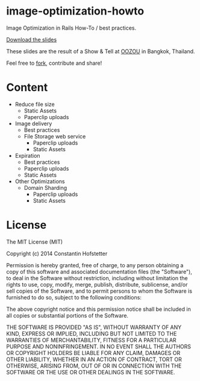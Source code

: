 image-optimization-howto
========================

Image Optimization in Rails How-To / best practices.

[Download the slides](https://github.com/consti/image-optimization-howto/blob/master/image-optimization-howto.pdf)

These slides are the result of a Show & Tell at [OOZOU](http://oozou.com/) in Bangkok, Thailand.

Feel free to [fork](https://github.com/consti/image-optimization-howto/fork), contribute and share!

Content
=======

* Reduce file size
  * Static Assets
  * Paperclip uploads
* Image delivery
  * Best practices
  * File Storage web service
    * Paperclip uploads
    * Static Assets
* Expiration
  * Best practices
  * Paperclip uploads
  * Static Assets
* Other Optimizations
  * Domain Sharding
    * Paperclip uploads
    * Static Assets

License
==========

The MIT License (MIT)

Copyright (c) 2014 Constantin Hofstetter

Permission is hereby granted, free of charge, to any person obtaining a copy of this software and associated documentation files (the "Software"), to deal in the Software without restriction, including without limitation the rights to use, copy, modify, merge, publish, distribute, sublicense, and/or sell copies of the Software, and to permit persons to whom the Software is furnished to do so, subject to the following conditions:

The above copyright notice and this permission notice shall be included in all copies or substantial portions of the Software.

THE SOFTWARE IS PROVIDED "AS IS", WITHOUT WARRANTY OF ANY KIND, EXPRESS OR IMPLIED, INCLUDING BUT NOT LIMITED TO THE WARRANTIES OF MERCHANTABILITY, FITNESS FOR A PARTICULAR PURPOSE AND NONINFRINGEMENT. IN NO EVENT SHALL THE AUTHORS OR COPYRIGHT HOLDERS BE LIABLE FOR ANY CLAIM, DAMAGES OR OTHER LIABILITY, WHETHER IN AN ACTION OF CONTRACT, TORT OR OTHERWISE, ARISING FROM, OUT OF OR IN CONNECTION WITH THE SOFTWARE OR THE USE OR OTHER DEALINGS IN THE SOFTWARE.
